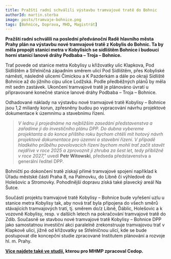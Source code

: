 ```yaml
---
title: Pražští radní schválili výstavbu tramvajové tratě do Bohnic
authorId: martin.sterba
image: posts/tramvaje-bohnice.png
tags: [Bohnice, Doprava, MHD, Magistrát]
---
```


**Pražští radní schválili na poslední předvánoční Radě hlavního města Prahy plán na výstavbu nové tramvajové tratě z Kobylis do Bohnic. Ta by měla propojit stanici metra v Kobylisích se sídlištěm Bohnice i budoucí horní stanicí lanové dráhy Podbaba – Troja – Bohnice.**

Trať povede od stanice metra Kobylisy u křižovatky ulic Klapkova, Pod Sídlištěm a Střelničná západním směrem ulicí Pod Sídlištěm, přes Kobyliské náměstí, následně ulicemi Čimickou a K Pazderkám a dále po okraji Sídliště Bohnice až do jižního cípu ulice Lodžská. Podle předběžných plánů by měla mít sedm zastávek. Ukončení tramvajové tratě je plánováno úvratí u připravované konečné stanice lanové dráhy Podbaba – Troja – Bohnice.

Odhadované náklady na výstavbu nové tramvajové tratě Kobylisy – Bohnice jsou 1,2 miliardy korun, zpřesněny budou po vypracování návrhu projektové dokumentace k územnímu a stavebnímu řízení.

> *V lednu ji projednáme na nejbližším zasedání představenstva a zařadíme ji do investičního plánu DPP. Do dubna vybereme projektanta a do konce příštího roku bychom chtěli mít hotový návrh projektové dokumentace pro územní a stavební řízení. V případě hladkého průběhu povolovacích řízení bychom mohli trať začít stavět nejdříve v roce 2025 a zprovoznit jí zhruba za šest let, tedy přibližně v roce 2027,"* uvedl **Petr Witowski**, předseda představenstva a generální ředitel DPP.

Bohničtí po dokončení tratě získají přímé tramvajové spojení například k Úřadu městské části Praha 8, na Palmovku, do Libně či výhledově do Holešovic a Stromovky. Pohodlnější dopravu získá také plavecký areál Na Šutce.

Součástí projektu tramvajové tratě Kobylisy – Bohnice bude vyřešení uzlu u stanice metra Kobylisy tak, aby nová trať byla připojena do všech směrů stávajících tramvajových tratí, tj. směrem do/z Libně, Ďáblic, Holešovic a k vozovně Kobylisy, resp. v dalších letech na pokračování tramvajové tratě do Zdib. Současně se stavbou nové tramvajové tratě Kobylisy – Bohnice DPP jako samostatnou investiční akci paralelně zrekonstruuje tramvajovou trať v Klapkově ulici, jižně od křižovatky se Střelničnou ulicí, kde se bude postupovat dle koncepční studie zpracované Institutem plánování a rozvoje hl. m. Prahy.

**[Více najdete také ve studii](https://www.praha8.cz/file/ojY/Tramvajova-trat-Kobylisy-Bohnice.pdf), kterou pro MHMP zpracoval Cedop.**
